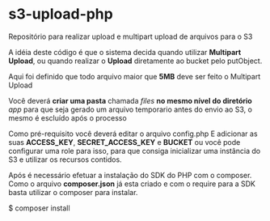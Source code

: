 # s3-upload-php
Repositório para realizar upload e multipart upload de arquivos para o S3

A idéia deste código é que o sistema decida quando utilizar <strong>Multipart Upload</strong>, 
ou quando realizar o <strong>Upload</strong> diretamente ao bucket pelo putObject.

Aqui foi definido que todo arquivo maior que <strong>5MB</strong> deve ser feito o Multipart Upload

Você deverá <strong>criar uma pasta</strong> chamada <i>files</i> <strong>no mesmo nível do diretório</strong> <i>app</i> para que seja gerado um arquivo
temporario antes do envio ao S3, o mesmo é escluído após o processo

Como pré-requisito você deverá editar o arquivo config.php
E adicionar as suas <strong>ACCESS_KEY</strong>, <strong>SECRET_ACCESS_KEY</strong> e <strong>BUCKET</strong> ou você pode configurar uma role para isso, para
que consiga inicializar uma instância do S3 e utilizar os recursos contidos.

Após é necessário efetuar a instalação do SDK do PHP com o composer.
Como o arquivo <strong>composer.json</strong> já esta criado e com o require para a SDK basta utilizar o composer para instalar.

$ composer install 

